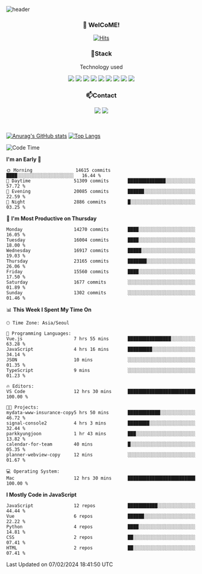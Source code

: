 ![header](https://capsule-render.vercel.app/api?type=waving&color=gradient&height=200&text=Kyungjoon&fontAlign=70&fontAlignY=40&animation=twinkling)

<h3 align="center">👋 WelCoME!</h3>

<div align=center>
  
[![Hits](https://hits.seeyoufarm.com/api/count/incr/badge.svg?url=https%3A%2F%2Fgithub.com%2Fuvula6921&count_bg=%2322BAC9&title_bg=%23827F7F&icon=iconify.svg&icon_color=%2325A27F&title=visits&edge_flat=false)](https://hits.seeyoufarm.com)
  
</div>
<h3 align="center">📌Stack</h3>
<p align="center">Technology used</p>
<div align="center"><img src="https://img.shields.io/badge/HTML5-E34F26?style=flat-square&logo=HTML5&logoColor=white"></img> <img src="https://img.shields.io/badge/CSS3-0A84FF?style=flat-square&logo=CSS3&logoColor=white"></img> <img src="https://img.shields.io/badge/JavaScript-FFCD11?style=flat-square&logo=JavaScript&logoColor=white"></img> <img src="https://img.shields.io/badge/React-00BCF6?style=flat-square&logo=React&logoColor=white"></img> <img src="https://img.shields.io/badge/jQuery-3655FF?style=flat-square&logo=jQuery&logoColor=white"></img> <img src="https://img.shields.io/badge/Ruby-E0115F?style=flat-square&logo=Ruby&logoColor=white"></img> <img src="https://img.shields.io/badge/Python-4B8BBE?style=flat-square&logo=Python&logoColor=white"></img> <img src="https://img.shields.io/badge/Vue-4FC08D?style=flat-square&logo=Vue.js&logoColor=white"></img> <img src="https://img.shields.io/badge/Nuxt-00DC82?style=flat-square&logo=Nuxt.js&logoColor=white"></img></div>

<h3 align="center">📫Contact</h3>
<div align="center"><a href="https://velog.io/@uvula6921/"><img src="https://img.shields.io/badge/Blog-20c997?style=flat-square&logo=V&logoColor=white"/></a> <a href="pkj6921@gmail.com"><img src="https://img.shields.io/badge/Gmail-EA4335?style=flat-square&logo=Gmail&logoColor=white"/></a></div>
<br>
<br>

[![Anurag's GitHub stats](https://github-readme-stats.vercel.app/api?username=uvula6921&hide=stars,issues&show_icons=true&count_private=true&theme=tokyonight)](https://github.com/anuraghazra/github-readme-stats)
[![Top Langs](https://github-readme-stats.vercel.app/api/top-langs/?username=uvula6921&hide=css,jupyter%20notebook,html&exclude_repo=uvula6921,uvula6921.github.io&layout=compact&langs_count=8)](https://github.com/anuraghazra/github-readme-stats)

<!--START_SECTION:waka-->
![Code Time](http://img.shields.io/badge/Code%20Time-2%2C068%20hrs%2036%20mins-blue)

**I'm an Early 🐤** 

```text
🌞 Morning                14615 commits       ████░░░░░░░░░░░░░░░░░░░░░   16.44 % 
🌆 Daytime                51309 commits       ██████████████░░░░░░░░░░░   57.72 % 
🌃 Evening                20085 commits       ██████░░░░░░░░░░░░░░░░░░░   22.59 % 
🌙 Night                  2886 commits        █░░░░░░░░░░░░░░░░░░░░░░░░   03.25 % 
```
📅 **I'm Most Productive on Thursday** 

```text
Monday                   14270 commits       ████░░░░░░░░░░░░░░░░░░░░░   16.05 % 
Tuesday                  16004 commits       ████░░░░░░░░░░░░░░░░░░░░░   18.00 % 
Wednesday                16917 commits       █████░░░░░░░░░░░░░░░░░░░░   19.03 % 
Thursday                 23165 commits       ███████░░░░░░░░░░░░░░░░░░   26.06 % 
Friday                   15560 commits       ████░░░░░░░░░░░░░░░░░░░░░   17.50 % 
Saturday                 1677 commits        ░░░░░░░░░░░░░░░░░░░░░░░░░   01.89 % 
Sunday                   1302 commits        ░░░░░░░░░░░░░░░░░░░░░░░░░   01.46 % 
```


📊 **This Week I Spent My Time On** 

```text
🕑︎ Time Zone: Asia/Seoul

💬 Programming Languages: 
Vue.js                   7 hrs 55 mins       ████████████████░░░░░░░░░   63.28 % 
JavaScript               4 hrs 16 mins       █████████░░░░░░░░░░░░░░░░   34.14 % 
JSON                     10 mins             ░░░░░░░░░░░░░░░░░░░░░░░░░   01.35 % 
TypeScript               9 mins              ░░░░░░░░░░░░░░░░░░░░░░░░░   01.23 % 

🔥 Editors: 
VS Code                  12 hrs 30 mins      █████████████████████████   100.00 % 

🐱‍💻 Projects: 
mydata-www-insurance-copy5 hrs 50 mins       ████████████░░░░░░░░░░░░░   46.72 % 
signal-console2          4 hrs 3 mins        ████████░░░░░░░░░░░░░░░░░   32.44 % 
parkkyungjoon            1 hr 43 mins        ███░░░░░░░░░░░░░░░░░░░░░░   13.82 % 
calendar-for-team        40 mins             █░░░░░░░░░░░░░░░░░░░░░░░░   05.35 % 
planner-webview-copy     12 mins             ░░░░░░░░░░░░░░░░░░░░░░░░░   01.67 % 

💻 Operating System: 
Mac                      12 hrs 30 mins      █████████████████████████   100.00 % 
```

**I Mostly Code in JavaScript** 

```text
JavaScript               12 repos            ███████████░░░░░░░░░░░░░░   44.44 % 
Vue                      6 repos             ██████░░░░░░░░░░░░░░░░░░░   22.22 % 
Python                   4 repos             ████░░░░░░░░░░░░░░░░░░░░░   14.81 % 
CSS                      2 repos             ██░░░░░░░░░░░░░░░░░░░░░░░   07.41 % 
HTML                     2 repos             ██░░░░░░░░░░░░░░░░░░░░░░░   07.41 % 
```




 Last Updated on 07/02/2024 18:41:50 UTC
<!--END_SECTION:waka-->
